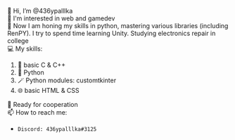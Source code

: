 👋 Hi, I’m @436ypalllka<br>
👀 I'm interested in web and gamedev<br>
🌱 Now I am honing my skills in python, mastering various libraries (including RenPY). I try to spend time learning Unity. Studying electronics repair in college<br>
💻 My skills:
1. 📼 basic C & C++
2. 🐍 Python
3. 🪄 Python modules: customtkinter
4. 🌐 basic HTML & CSS<br>

💞️ Ready for cooperation<br>
📫 How to reach me:
-     Discord: 436ypalllka#3125
